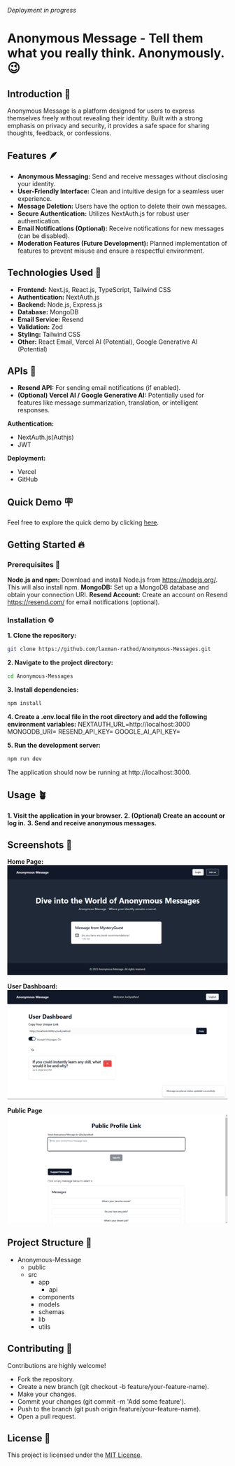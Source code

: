 *Deployment in progress*

# Anonymous Message - Tell them what you really think. Anonymously. 😉

## Introduction 🧩

Anonymous Message is a platform designed for users to express themselves freely without revealing their identity. Built with a strong emphasis on privacy and security, it provides a safe space for sharing thoughts, feedback, or confessions.

## Features 🪶

- **Anonymous Messaging:** Send and receive messages without disclosing your identity.
- **User-Friendly Interface:** Clean and intuitive design for a seamless user experience.
- **Message Deletion:** Users have the option to delete their own messages.
- **Secure Authentication:** Utilizes NextAuth.js for robust user authentication.
- **Email Notifications (Optional):** Receive notifications for new messages (can be disabled).
- **Moderation Features (Future Development):** Planned implementation of features to prevent misuse and ensure a respectful environment.

## Technologies Used 🚀

- **Frontend:** Next.js, React.js, TypeScript, Tailwind CSS
- **Authentication:** NextAuth.js
- **Backend:** Node.js, Express.js
- **Database:** MongoDB
- **Email Service:** Resend
- **Validation:** Zod
- **Styling:** Tailwind CSS
- **Other:** React Email, Vercel AI (Potential), Google Generative AI (Potential)

## APIs 💫

- **Resend API:** For sending email notifications (if enabled).
- **(Optional) Vercel AI / Google Generative AI:** Potentially used for features like message summarization, translation, or intelligent responses.

**Authentication:**

- NextAuth.js(Authjs)
- JWT

**Deployment:**

- Vercel
- GitHub

## Quick Demo 🪧

Feel free to explore the quick demo by clicking [here](https://anonymous-messagess.vercel.app).

## Getting Started 🔥

### Prerequisites 🔮

**Node.js and npm:** Download and install Node.js from https://nodejs.org/. This will also install npm.
**MongoDB:** Set up a MongoDB database and obtain your connection URI.
**Resend Account:** Create an account on Resend https://resend.com/ for email notifications (optional).

### Installation ⚙️

**1. Clone the repository:**

```bash
git clone https://github.com/laxman-rathod/Anonymous-Messages.git
```

**2. Navigate to the project directory:**

```bash
cd Anonymous-Messages
```

**3. Install dependencies:**

```bash
npm install
```

**4. Create a .env.local file in the root directory and add the following environment variables:**
NEXTAUTH_URL=http://localhost:3000
MONGODB_URI=<your-mongodb-connection-string>
RESEND_API_KEY=<your-resend-api-key>
GOOGLE_AI_API_KEY=<your-google-ai-api-key>

**5. Run the development server:**

```bash
npm run dev
```

The application should now be running at http://localhost:3000.

## Usage 🪴

**1. Visit the application in your browser.**
**2. (Optional) Create an account or log in.**
**3. Send and receive anonymous messages.**

## Screenshots 📸

**Home Page:**
![Screenshot (1)](/public/home_page.png)

**User Dashboard:**
![Screenshot (2)](/public/user_dashboard.png)

**Public Page**
![Screenshot (3)](/public/public_profile.png)

## Project Structure 📂

- Anonymous-Message
  - public
  - src
    - app
      - api
    - components
    - models
    - schemas
    - lib
    - utils

## Contributing 🤝

Contributions are highly welcome!

- Fork the repository.
- Create a new branch (git checkout -b feature/your-feature-name).
- Make your changes.
- Commit your changes (git commit -m 'Add some feature').
- Push to the branch (git push origin feature/your-feature-name).
- Open a pull request.

## License 📝

This project is licensed under the [MIT License](LICENSE).
